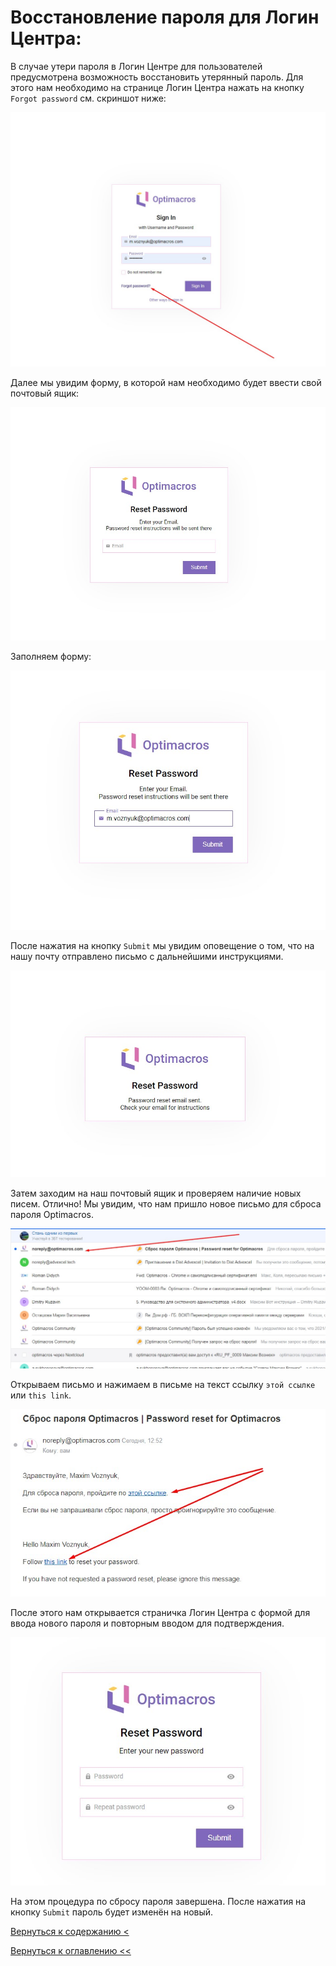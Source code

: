 # Восстановление пароля для Логин Центра:

В случае утери пароля в Логин Центре для пользователей предусмотрена возможность восстановить утерянный
пароль. Для этого нам необходимо на странице Логин Центра нажать на кнопку `Forgot password` см. скриншот ниже:

![](./pictures/forgotPassButton.jpg)

Далее мы увидим форму, в которой нам необходимо будет ввести свой почтовый ящик:

![](./pictures/forgotEmailForm.jpg)

Заполняем форму:

![](./pictures/notEmptyEmailForm.jpg)

После нажатия на кнопку `Submit` мы увидим оповещение о том, что на нашу почту отправлено письмо с дальнейшими
 инструкциями.
 
![](./pictures/resetPassNotify.jpg)

Затем заходим на наш почтовый ящик и проверяем наличие новых писем. Отлично! Мы увидим, что нам пришло новое письмо для
 сброса пароля Optimacros.

![](./pictures/newMessageInMail.jpg)

Открываем письмо и нажимаем в письме на текст ссылку `этой ссылке` или `this link`.

![](./pictures/mailMessage.jpg)

После этого нам открывается страничка Логин Центра с формой для ввода нового пароля и повторным вводом для
 подтверждения.
 
![](./pictures/newPasswordForm.jpg) 

На этом процедура по сбросу пароля завершена. После нажатия на кнопку `Submit` пароль будет изменён на новый.
  
[Вернуться к содержанию <](contents.md)

[Вернуться к оглавлению <<](index.md)